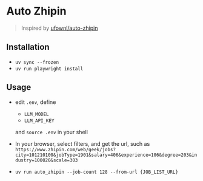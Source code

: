 # Auto Zhipin

> Inspired by [ufownl/auto-zhipin](https://github.com/ufownl/auto-zhipin)

## Installation

* `uv sync --frozen`
* `uv run playwright install`

## Usage

* edit `.env`, define
  * `LLM_MODEL`
  * `LLM_API_KEY`

  and `source .env` in your shell

* In your browser, select filters, and get the url, such as `https://www.zhipin.com/web/geek/jobs?city=101210100&jobType=1901&salary=406&experience=106&degree=203&industry=100020&scale=303`

* `uv run auto_zhipin --job-count 128 --from-url {JOB_LIST_URL}`
